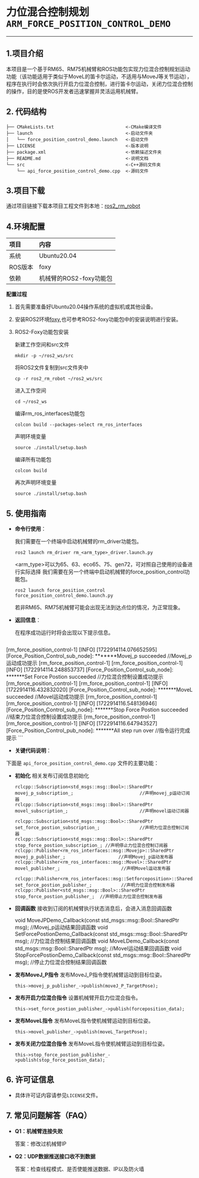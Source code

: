 # 力位混合控制规划`ARM_FORCE_POSITION_CONTROL_DEMO`

---

## **1.项目介绍**

本项目是一个基于RM65、RM75机械臂和ROS功能包实现力位混合控制规划运动功能（该功能适用于类似于MoveL的笛卡尔运动，不适用与MoveJ等关节运动），程序在执行时会依次执行开启力位混合控制，进行笛卡尔运动，关闭力位混合控制的操作，目的是使ROS开发者迅速掌握并灵活运用机械臂。

## **2. 代码结构**

```
├── CMakeLists.txt                           <-CMake编译文件
├── launch                                   <-启动文件夹
│   └── force_position_control_demo.launch   <-启动文件
├── LICENSE                                  <-版本说明
├── package.xml                              <-依赖描述文件夹
├── README.md                                <-说明文档
└── src                                      <-C++源码文件夹
    └── api_force_position_control_demo.cpp  <-源码文件
```
## **3.项目下载**

通过项目链接下载本项目工程文件到本地：[ros2_rm_robot](https://github.com/RealManRobot/ros2_rm_robot/tree/foxy)

## **4.环境配置**

| 项目 | 内容 |
| :-- | :-- |
| 系统 | Ubuntu20.04 |
| ROS版本 | foxy |
| 依赖 | 机械臂的ROS2-foxy功能包 |

**配置过程**

1. 首先需要准备好Ubuntu20.04操作系统的虚拟机或其他设备。
2. 安装ROS2环境[foxy](https://docs.ros.org/en/foxy/Installation/Ubuntu-Install-Debians.html),也可参考ROS2-foxy功能包中的安装说明进行安装。
3. ROS2-Foxy功能包安装  

    新建工作空间和src文件
    ```
    mkdir -p ~/ros2_ws/src
    ```

    将ROS2文件复制到src文件夹中
    ```
    cp -r ros2_rm_robot ~/ros2_ws/src
    ```

    进入工作空间
    ```
    cd ~/ros2_ws
    ```

    编译rm_ros_interfaces功能包
    ```
    colcon build --packages-select rm_ros_interfaces
    ```

    声明环境变量
    ```
    source ./install/setup.bash
    ```

    编译所有功能包
    ```
    colcon build
    ```
    
    再次声明环境变量
    ```
    source ./install/setup.bash
    ```

## **5. 使用指南**

* **命令行使用**：

    我们需要在一个终端中启动机械臂的rm_driver功能包。
    ```
    ros2 launch rm_driver rm_<arm_type>_driver.launch.py
    ```
    <arm_type>可以为65、63、eco65、75、gen72，可对照自己使用的设备进行实际选择
    我们需要在另一个终端中启动机械臂的force_position_control功能包。
    ```
    ros2 launch force_position_control force_position_control_demo.launch.py
    ```
    若非RM65、RM75机械臂可能会出现无法到达点位的情况，为正常现象。
* **返回信息**：

    在程序成功运行时将会出现以下提示信息。
    ```
[rm_force_position_control-1] [INFO] [1722914114.076652595] [Force_Position_Control_sub_node]: *******Movej_p succeeded      //Movej_p运动成功提示
[rm_force_position_control-1] 
[rm_force_position_control-1] [INFO] [1722914114.248853737] [Force_Position_Control_sub_node]: *******Set Force Postion succeeded  //力位混合控制设置成功提示
[rm_force_position_control-1] 
[rm_force_position_control-1] [INFO] [1722914116.432832020] [Force_Position_Control_sub_node]: *******MoveL succeeded       //Movel运动成功提示
[rm_force_position_control-1] 
[rm_force_position_control-1] [INFO] [1722914116.548136946] [Force_Position_Control_sub_node]: *******Stop Force Postion succeeded  //结束力位混合控制设置成功提示
[rm_force_position_control-1] 
[rm_force_position_control-1] [INFO] [1722914116.647943527] [Force_Position_Control_pub_node]: *******All step run over      //指令运行完成提示
    ```

* **关键代码说明**：

下面是 `api_force_position_control_demo.cpp` 文件的主要功能：

- **初始化**
相关发布订阅信息初始化

    ```ROS
    rclcpp::Subscription<std_msgs::msg::Bool>::SharedPtr movej_p_subscription_;                         //声明movej_p运动订阅器
    rclcpp::Subscription<std_msgs::msg::Bool>::SharedPtr movel_subscription_;                           //声明movel运动订阅器
    
    rclcpp::Subscription<std_msgs::msg::Bool>::SharedPtr set_force_postion_subscription_;               //声明力位混合控制订阅器
    rclcpp::Subscription<std_msgs::msg::Bool>::SharedPtr stop_force_postion_subscription_; //声明停止力位混合控制订阅器
    rclcpp::Publisher<rm_ros_interfaces::msg::Movejp>::SharedPtr movej_p_publisher_;                    //声明Movej_p运动发布器
    rclcpp::Publisher<rm_ros_interfaces::msg::Movel>::SharedPtr movel_publisher_;                       //声明Movel运动发布器
    
    rclcpp::Publisher<rm_ros_interfaces::msg::Setforceposition>::SharedPtr set_force_postion_publisher_;           //声明力位混合控制发布器
    rclcpp::Publisher<std_msgs::msg::Bool>::SharedPtr stop_force_postion_publisher_;  //声明停止力位混合控制发布器
    ```

- **回调函数**
接收到订阅的机械臂执行状态消息后，会进入消息回调函数

    void MoveJPDemo_Callback(const std_msgs::msg::Bool::SharedPtr msg);                                 //Movej_p运动结果回调函数
    void SetForcePostionDemo_Callback(const std_msgs::msg::Bool::SharedPtr msg);                        //力位混合控制结果回调函数
    void MoveLDemo_Callback(const std_msgs::msg::Bool::SharedPtr msg);                                  //Movel运动结果回调函数
    void StopForcePostionDemo_Callback(const std_msgs::msg::Bool::SharedPtr msg); //停止力位混合控制结果回调函数

- **发布MoveJ_P指令**
发布MoveJ_P指令使机械臂运动到目标位姿。

    ```ROS
    this->movej_p_publisher_->publish(moveJ_P_TargetPose);
    ```

- **发布开启力位混合指令**
设置机械臂开启力位混合指令。

    ```ROS
    this->set_force_postion_publisher_->publish(forceposition_data);
    ```

- **发布MoveL指令**
发布MoveL指令使机械臂运动到目标位姿。

    ```ROS
    this->movel_publisher_->publish(moveL_TargetPose);
    ```

- **发布关闭力位混合指令**
发布MoveL指令使机械臂运动到目标位姿。

    ```ROS
    this->stop_force_postion_publisher_->publish(stop_force_postion_data);
    ```

## **6. 许可证信息**

* 具体许可证内容请参见`LICENSE`文件。

## **7. 常见问题解答（FAQ）**

- **Q1：机械臂连接失败**

  答案：修改过机械臂IP

- **Q2：UDP数据推送接口收不到数据**

  答案：检查线程模式、是否使能推送数据、IP以及防火墙
